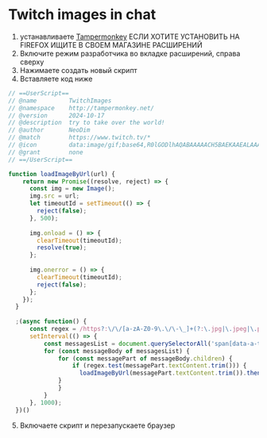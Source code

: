 # Twitch images in chat
1) устанавливаете [Tampermonkey](https://chromewebstore.google.com/detail/tampermonkey/dhdgffkkebhmkfjojejmpbldmpobfkfo) ЕСЛИ ХОТИТЕ УСТАНОВИТЬ НА FIREFOX ИЩИТЕ В СВОЕМ МАГАЗИНЕ РАСШИРЕНИЙ
2) Включите режим разработчика во вкладке расширений, справа сверху
3) Нажимаете создать новый скрипт
4) Вставляете код ниже
```js
// ==UserScript==
// @name         TwitchImages
// @namespace    http://tampermonkey.net/
// @version      2024-10-17
// @description  try to take over the world!
// @author       NeoDim
// @match        https://www.twitch.tv/*
// @icon         data:image/gif;base64,R0lGODlhAQABAAAAACH5BAEKAAEALAAAAAABAAEAAAICTAEAOw==
// @grant        none
// ==/UserScript==

function loadImageByUrl(url) {
    return new Promise((resolve, reject) => {
      const img = new Image();
      img.src = url;
      let timeoutId = setTimeout(() => {
        reject(false);
      }, 500);
  
      img.onload = () => {
        clearTimeout(timeoutId);
        resolve(true);
      };
  
      img.onerror = () => {
        clearTimeout(timeoutId);
        reject(false);
      };
    });
  }
  
  ;(async function() {
      const regex = /https?:\/\/[a-zA-Z0-9\.\/\-\_]+(?:\.jpg|\.jpeg|\.png|\.gif|\.bmp|\.tif|\.tiff|\.webp|\.jfif)/i;
      setInterval(() => {
          const messagesList = document.querySelectorAll('span[data-a-target="chat-line-message-body"], span.seventv-chat-message-body'); 
          for (const messageBody of messagesList) {
              for (const messagePart of messageBody.children) {
                  if (regex.test(messagePart.textContent.trim())) {
                    loadImageByUrl(messagePart.textContent.trim()).then((isLoad) => isLoad ? messagePart.innerHTML = '<img style="max-width:500px;max-height:250px;" src="' + messagePart.textContent.trim() + '">' : "");                  
              }
              }
          }
      }, 1000);
  })()
```
5) Включаете скрипт и перезапускаете браузер
